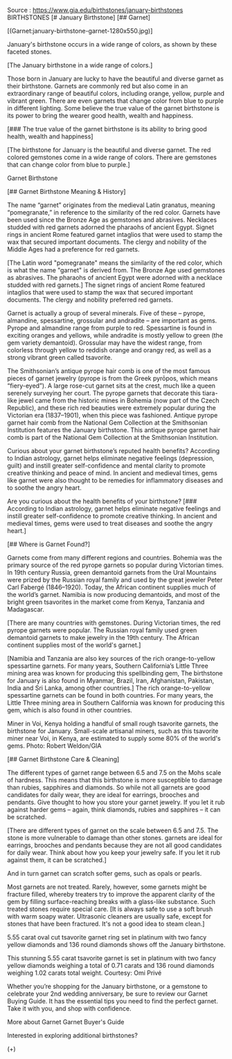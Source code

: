 Source : https://www.gia.edu/birthstones/january-birthstones
BIRTHSTONES
[# January Birthstone]
[## Garnet]

[(Garnet:january-birthstone-garnet-1280x550.jpg)]

January's birthstone occurs in a wide range of colors, as shown by these 
faceted stones.

[The January birthstone in a wide range of colors.]

Those born in January are lucky to have the beautiful and diverse garnet as 
their birthstone. Garnets are commonly red but also come in an extraordinary 
range of beautiful colors, including orange, yellow, purple and vibrant green. 
There are even garnets that change color from blue to purple in different 
lighting. Some believe the true value of the garnet birthstone is its power to 
bring the wearer good health, wealth and happiness.

[### The true value of the garnet birthstone is its ability to bring good 
health, wealth and happiness]

[The birthstone for January is the beautiful and diverse garnet. The red 
colored gemstones come in a wide range of colors. There are gemstones that can 
change color from blue to purple.] 

Garnet Birthstone

[## Garnet Birthstone Meaning & History]

The name “garnet” originates from the medieval Latin granatus, meaning 
“pomegranate,” in reference to the similarity of the red color. Garnets 
have been used since the Bronze Age as gemstones and abrasives. Necklaces 
studded with red garnets adorned the pharaohs of ancient Egypt. Signet rings in 
ancient Rome featured garnet intaglios that were used to stamp the wax that 
secured important documents. The clergy and nobility of the Middle Ages had a 
preference for red garnets.

[The Latin word "pomegranate" means the similarity of the red color, which is 
what the name "garnet" is derived from. The Bronze Age used gemstones as 
abrasives. The pharaohs of ancient Egypt were adorned with a necklace studded 
with red garnets.] The signet rings of ancient Rome featured intaglios that 
were used to stamp the wax that secured important documents. The clergy and 
nobility preferred red garnets.

Garnet is actually a group of several minerals. Five of these – pyrope, 
almandine, spessartine, grossular and andradite – are important as gems. 
Pyrope and almandine range from purple to red. Spessartine is found in exciting 
oranges and yellows, while andradite is mostly yellow to green (the gem variety 
demantoid). Grossular may have the widest range, from colorless through yellow 
to reddish orange and orangy red, as well as a strong vibrant green called 
tsavorite.

The Smithsonian’s antique pyrope hair comb is one of the most famous pieces 
of garnet jewelry (pyrope is from the Greek pyrōpos, which means 
“fiery-eyed”). A large rose-cut garnet sits at the crest, much like a queen 
serenely surveying her court. The pyrope garnets that decorate this tiara-like 
jewel came from the historic mines in Bohemia (now part of the Czech Republic), 
and these rich red beauties were extremely popular during the Victorian era 
(1837–1901), when this piece was fashioned.
Antique pyrope garnet hair comb from the National Gem Collection at the 
Smithsonian Institution features the January birthstone.
This antique pyrope garnet hair comb is part of the National Gem Collection at 
the Smithsonian Institution.


Curious about your garnet birthstone’s reputed health benefits? According to 
Indian astrology, garnet helps eliminate negative feelings (depression, guilt) 
and instill greater self-confidence and mental clarity to promote creative 
thinking and peace of mind. In ancient and medieval times, gems like garnet 
were also thought to be remedies for inflammatory diseases and to soothe the 
angry heart.

Are you curious about the health benefits of your birthstone? 
[### According to Indian astrology, garnet helps eliminate negative feelings 
and instill greater self-confidence to promote creative thinking. In ancient 
and medieval times, gems were used to treat diseases and soothe the angry 
heart.]

[## Where is Garnet Found?]

Garnets come from many different regions and countries. Bohemia was the primary 
source of the red pyrope garnets so popular during Victorian times. In 19th 
century Russia, green demantoid garnets from the Ural Mountains were prized by 
the Russian royal family and used by the great jeweler Peter Carl Fabergé 
(1846–1920). Today, the African continent supplies much of the world’s 
garnet. Namibia is now producing demantoids, and most of the bright green 
tsavorites in the market come from Kenya, Tanzania and Madagascar. 

[There are many countries with gemstones. During Victorian times, the red 
pyrope garnets were popular. The Russian royal family used green demantoid 
garnets to make jewelry in the 19th century. The African continent supplies 
most of the world's garnet.]

[Namibia and Tanzania are also key sources of the rich orange-to-yellow 
spessartine garnets. For many years, Southern California’s Little Three 
mining area was known for producing this spellbinding gem, The birthstone for 
January is also found in Myanmar, Brazil, Iran, Afghanistan, Pakistan, India 
and Sri Lanka, among other countries.] The rich orange-to-yellow spessartine 
garnets can be found in both countries. For many years, the Little Three mining 
area in Southern California was known for producing this gem, which is also 
found in other countries.

Miner in Voi, Kenya holding a handful of small rough tsavorite garnets, the 
birthstone for January.
Small-scale artisanal miners, such as this tsavorite miner near Voi, in Kenya, 
are estimated to supply some 80% of the world's gems. Photo: Robert Weldon/GIA

[## Garnet Birthstone Care & Cleaning]

The different types of garnet range between 6.5 and 7.5 on the Mohs scale of 
hardness. This means that this birthstone is more susceptible to damage than 
rubies, sapphires and diamonds. So while not all garnets are good candidates 
for daily wear, they are ideal for earrings, brooches and pendants. Give 
thought to how you store your garnet jewelry. If you let it rub against harder 
gems – again, think diamonds, rubies and sapphires – it can be scratched. 

[There are different types of garnet on the scale between 6.5 and 7.5. The 
stone is more vulnerable to damage than other stones. garnets are ideal for 
earrings, brooches and pendants because they are not all good candidates for 
daily wear. Think about how you keep your jewelry safe. If you let it rub 
against them, it can be scratched.]

And in turn garnet can scratch softer gems, such as opals or pearls.

Most garnets are not treated. Rarely, however, some garnets might be fracture 
filled, whereby treaters try to improve the apparent clarity of the gem by 
filling surface-reaching breaks with a glass-like substance. Such treated 
stones require special care. [It is always safe to use a soft brush with warm 
soapy water. Ultrasonic cleaners are usually safe, except for stones that have 
been fractured. It's not a good idea to steam clean.]

5.55 carat oval cut tsavorite garnet ring set in platinum with two fancy yellow 
diamonds and 136 round diamonds shows off the January birthstone.

This stunning 5.55 carat tsavorite garnet is set in platinum with two fancy 
yellow diamonds weighing a total of 0.71 carats and 136 round diamonds weighing 
1.02 carats total weight. Courtesy: Omi Privé


Whether you’re shopping for the January birthstone, or a gemstone to 
celebrate your 2nd wedding anniversary, be sure to review our Garnet Buying 
Guide. It has the essential tips you need to find the perfect garnet. Take it 
with you, and shop with confidence.

More about Garnet Garnet Buyer's Guide

Interested in exploring additional birthstones?

(+)
